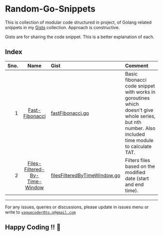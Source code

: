 # Random-Go-Snippets
This is collection of modular code structured in project, of Golang related snippets in my [Gists](https://gist.github.com/VagueCoder) collection. Approach is constructive.

Gists are for sharing the code snippet. This is a better explanation of each.

## Index
Sno. | Name | Gist | Comment
----:|:----:|:-----|:-------
1 | [Fast-Fibonacci](Fast-Fibonacci) | [fastFibonacci.go](https://gist.github.com/VagueCoder/03ecd15c42666cb7594790fa263e532f) | Basic fibonacci code snippet with works in goroutines which doesn't give whole series, but nth number. Also included time module to calculate TAT.
2 | [Files-Filtered-By-Time-Window](Files-Filtered-By-Time-Window) | [filesFilteredByTimeWindow.go](https://gist.github.com/VagueCoder/f4ad2a875464e05bc16ac8ef88d79067) | Filters files based on the modified date (start and end time).

---

For any issues, queries or discussions, please update in issues menu or write to 
<a href="mailto:vaguecoder0to.n@gmail.com?subject=Random-Go-Snippets%20|%20<Discussion/Query/Issue>&body=Hello%20Vague%20Coder,%0A%0A" target="_blank">`vaguecoder0to.n@gmail.com`</a>

## Happy Coding !! :metal:
